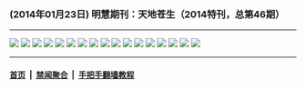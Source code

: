 ### (2014年01月23日) 明慧期刊：天地苍生（2014特刊，总第46期）

---

<img src="http://qikan.minghui.org/mhqkpage/qikanimage/2014/01/22/td2014-read-online1.png"/> 

<img src="http://qikan.minghui.org/mhqkpage/qikanimage/2014/01/22/td2014-read-online2.png"/> 

<img src="http://qikan.minghui.org/mhqkpage/qikanimage/2014/01/22/td2014-read-online3.png"/> 

<img src="http://qikan.minghui.org/mhqkpage/qikanimage/2014/01/22/td2014-read-online4.png"/> 

<img src="http://qikan.minghui.org/mhqkpage/qikanimage/2014/01/22/td2014-read-online5.png"/> 

<img src="http://qikan.minghui.org/mhqkpage/qikanimage/2014/01/22/td2014-read-online6.png"/> 

<img src="http://qikan.minghui.org/mhqkpage/qikanimage/2014/01/22/td2014-read-online7.png"/> 

<img src="http://qikan.minghui.org/mhqkpage/qikanimage/2014/01/22/td2014-read-online8.png"/> 

<img src="http://qikan.minghui.org/mhqkpage/qikanimage/2014/01/22/td2014-read-online9.png"/> 

<img src="http://qikan.minghui.org/mhqkpage/qikanimage/2014/01/22/td2014-read-online10.png"/> 

<img src="http://qikan.minghui.org/mhqkpage/qikanimage/2014/01/22/td2014-read-online11.png"/> 

<img src="http://qikan.minghui.org/mhqkpage/qikanimage/2014/01/22/td2014-read-online12.png"/> 

<img src="http://qikan.minghui.org/mhqkpage/qikanimage/2014/01/22/td2014-read-online13.png"/> 

<img src="http://qikan.minghui.org/mhqkpage/qikanimage/2014/01/22/td2014-read-online14.png"/> 

<img src="http://qikan.minghui.org/mhqkpage/qikanimage/2014/01/22/td2014-read-online15.png"/> 

<img src="http://qikan.minghui.org/mhqkpage/qikanimage/2014/01/22/td2014-read-online16.png"/> 

<img src="http://qikan.minghui.org/mhqkpage/qikanimage/2014/01/22/td2014-read-online17.png"/> 



---

#### [首页](../../../..) &nbsp;|&nbsp; [禁闻聚合](https://github.com/gfw-breaker/banned-news) &nbsp;|&nbsp; [手把手翻墙教程](https://github.com/gfw-breaker/guides) 